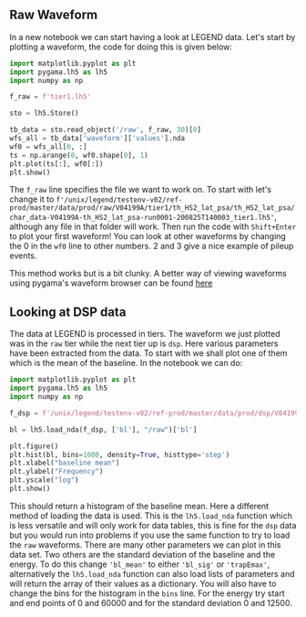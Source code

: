## Raw Waveform

In a new notebook we can start having a look at LEGEND data. Let's start by plotting a
waveform, the code for doing this is given below:

```py
import matplotlib.pyplot as plt
import pygama.lh5 as lh5
import numpy as np

f_raw = f'tier1.lh5'

sto = lh5.Store()

tb_data = sto.read_object('/raw', f_raw, 30)[0]
wfs_all = tb_data['waveform']['values'].nda
wf0 = wfs_all[0, :]
ts = np.arange(0, wf0.shape[0], 1)
plt.plot(ts[:], wf0[:])
plt.show()
```

The `f_raw` line specifies the file we want to work on. To start with let's change it to
`f'/unix/legend/testenv-v02/ref-prod/master/data/prod/raw/V04199A/tier1/th_HS2_lat_psa/th_HS2_lat_psa/char_data-V04199A-th_HS2_lat_psa-run0001-200825T140003_tier1.lh5'`,
although any file in that folder will work.  Then run the code with `Shift+Enter` to plot
your first waveform! You can look at other waveforms by changing the 0 in the `wf0` line
to other numbers. 2 and 3 give a nice example of pileup events.

This method works but is a bit clunky. A better way of viewing waveforms using pygama's
waveform browser can be found
[here](https://github.com/legend-exp/pygama/blob/master/tutorials/WaveformBrowserTutorial.ipynb)

## Looking at DSP data

The data at LEGEND is processed in tiers. The waveform we just plotted was in the `raw` tier
while the next tier up is `dsp`. Here various parameters have been extracted from the data.
To start with we shall plot one of them which is the mean of the baseline. In the notebook
we can do:

```py
import matplotlib.pyplot as plt
import pygama.lh5 as lh5
import numpy as np

f_dsp = f'/unix/legend/testenv-v02/ref-prod/master/data/prod/dsp/V04199A/tier1/th_HS2_lat_psa/th_HS2_lat_psa/char_data-V04199A-th_HS2_lat_psa-run0001-200825T140003_tier1.lh5'

bl = lh5.load_nda(f_dsp, ['bl'], "/raw")['bl']

plt.figure()
plt.hist(bl, bins=1000, density=True, histtype='step')
plt.xlabel("baseline mean")
plt.ylabel("Frequency")
plt.yscale("log")
plt.show()
```

This should return a histogram of the baseline mean.  Here a different method of loading
the data is used. This is the `lh5.load_nda` function which is less versatile and will only work
for data tables, this is fine for the `dsp` data but you would run into problems if you use
the same function to try to load the `raw` waveforms.
There are many other parameters we can plot in this data set. Two others are the standard
deviation of the baseline and the energy. To do this change `'bl_mean'` to either
`'bl_sig'` or `'trapEmax'`, alternatively the `lh5.load_nda` function can also load lists of
parameters and will return the array of their values as a dictionary. You will also have
to change the bins for the histogram in the `bins` line. For the energy try start and end
points of 0 and 60000 and for the standard deviation 0 and 12500.
